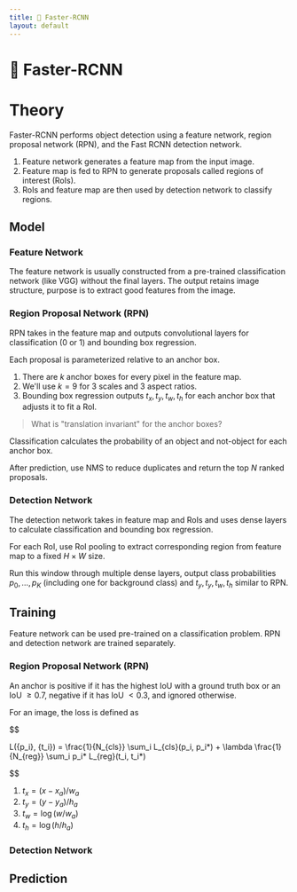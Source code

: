 ```yaml
---
title: 👟 Faster-RCNN
layout: default
---
```


# 👟 Faster-RCNN

# Theory
Faster-RCNN performs object detection using a feature network, region proposal network (RPN), and the Fast RCNN detection network.
1. Feature network generates a feature map from the input image.
2. Feature map is fed to RPN to generate proposals called regions of interest (RoIs).
3. RoIs and feature map are then used by detection network to classify regions.

## Model
### Feature Network
The feature network is usually constructed from a pre-trained classification network (like VGG) without the final layers. The output retains image structure, purpose is to extract good features from the image.

### Region Proposal Network (RPN)
RPN takes in the feature map and outputs convolutional layers for classification (0 or 1) and bounding box regression.

Each proposal is parameterized relative to an anchor box.
1. There are $k$ anchor boxes for every pixel in the feature map.
2. We'll use $k = 9$ for $3$ scales and $3$ aspect ratios.
3. Bounding box regression outputs $t_x, t_y, t_w, t_h$ for each anchor box that adjusts it to fit a RoI.

> What is "translation invariant" for the anchor boxes?

Classification calculates the probability of an object and not-object for each anchor box.

After prediction, use NMS to reduce duplicates and return the top $N$ ranked proposals.

### Detection Network
The detection network takes in feature map and RoIs and uses dense layers to calculate classification and bounding box regression.

For each RoI, use RoI pooling to extract corresponding region from feature map to a fixed $H \times W$ size.

Run this window through multiple dense layers, output class probabilities $p_0, \dots, p_K$ (including one for background class) and $t_y, t_y, t_w, t_h$ similar to RPN.

## Training
Feature network can be used pre-trained on a classification problem. RPN and detection network are trained separately.

### Region Proposal Network (RPN)
An anchor is positive if it has the highest IoU with a ground truth box or an IoU $\geq 0.7$, negative if it has IoU $< 0.3$, and ignored otherwise.

For an image, the loss is defined as 

$$

L({p_i}, {t_i}) = \frac{1}{N_{cls}} \sum_i L_{cls}(p_i, p_i*) + \lambda \frac{1}{N_{reg}} \sum_i p_i* L_{reg}(t_i, t_i*)

$$

1. $t_x = (x - x_a) / w_a$
2. $t_y = (y - y_a) / h_a$
3. $t_w = \log(w / w_a)$
4. $t_h = \log(h / h_a)$

### Detection Network

## Prediction